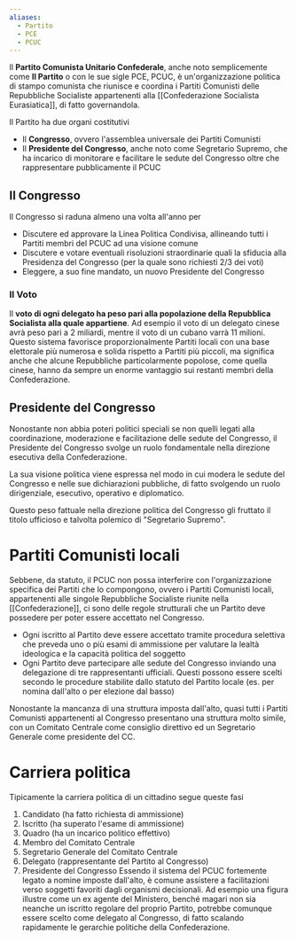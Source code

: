 ```yaml
---
aliases:
  - Partito
  - PCE
  - PCUC
---
```

Il **Partito Comunista Unitario Confederale**, anche noto semplicemente come **Il Partito** o con le sue sigle PCE, PCUC, è un'organizzazione politica di stampo comunista che riunisce e coordina i Partiti Comunisti delle Repubbliche Socialiste appartenenti alla [[Confederazione Socialista Eurasiatica]], di fatto governandola.

Il Partito ha due organi costitutivi
- Il **Congresso**, ovvero l'assemblea universale dei Partiti Comunisti
- Il **Presidente del Congresso**, anche noto come Segretario Supremo, che ha incarico di monitorare e facilitare le sedute del Congresso oltre che rappresentare pubblicamente il PCUC

## Il Congresso
Il Congresso si raduna almeno una volta all'anno per
- Discutere ed approvare la Linea Politica Condivisa, allineando tutti i Partiti membri del PCUC ad una visione comune
- Discutere e votare eventuali risoluzioni straordinarie quali la sfiducia alla Presidenza del Congresso (per la quale sono richiesti 2/3 dei voti)
- Eleggere, a suo fine mandato, un nuovo Presidente del Congresso

### Il Voto
Il **voto di ogni delegato ha peso pari alla popolazione della Repubblica Socialista alla quale appartiene**. Ad esempio il voto di un delegato cinese avrà peso pari a 2 miliardi, mentre il voto di un cubano varrà 11 milioni. Questo sistema favorisce proporzionalmente Partiti locali con una base elettorale più numerosa e solida rispetto a Partiti più piccoli, ma significa anche che alcune Repubbliche particolarmente popolose, come quella cinese, hanno da sempre un enorme vantaggio sui restanti membri della Confederazione.

## Presidente del Congresso
Nonostante non abbia poteri politici speciali se non quelli legati alla coordinazione, moderazione e facilitazione delle sedute del Congresso, il Presidente del Congresso svolge un ruolo fondamentale nella direzione esecutiva della Confederazione.

La sua visione politica viene espressa nel modo in cui modera le sedute del Congresso e nelle sue dichiarazioni pubbliche, di fatto svolgendo un ruolo dirigenziale, esecutivo, operativo e diplomatico.

Questo peso fattuale nella direzione politica del Congresso gli fruttato il titolo ufficioso e talvolta polemico di "Segretario Supremo".

# Partiti Comunisti locali
Sebbene, da statuto, il PCUC non possa interferire con l'organizzazione specifica dei Partiti che lo compongono, ovvero i Partiti Comunisti locali, appartenenti alle singole Repubbliche Socialiste riunite nella [[Confederazione]], ci sono delle regole strutturali che un Partito deve possedere per poter essere accettato nel Congresso.
- Ogni iscritto al Partito deve essere accettato tramite procedura selettiva che preveda uno o più esami di ammissione per valutare la lealtà ideologica e la capacità politica del soggetto
- Ogni Partito deve partecipare alle sedute del Congresso inviando una delegazione di tre rappresentanti ufficiali. Questi possono essere scelti secondo le procedure stabilite dallo statuto del Partito locale (es. per nomina dall'alto o per elezione dal basso)

Nonostante la mancanza di una struttura imposta dall'alto, quasi tutti i Partiti Comunisti appartenenti al Congresso presentano una struttura molto simile, con un Comitato Centrale come consiglio direttivo ed un Segretario Generale come presidente del CC.

# Carriera politica
Tipicamente la carriera politica di un cittadino segue queste fasi
1. Candidato (ha fatto richiesta di ammissione)
2. Iscritto (ha superato l'esame di ammissione)
3. Quadro (ha un incarico politico effettivo)
4. Membro del Comitato Centrale
5. Segretario Generale del Comitato Centrale
6. Delegato (rappresentante del Partito al Congresso)
7. Presidente del Congresso
Essendo il sistema del PCUC fortemente legato a nomine imposte dall'alto, è comune assistere a facilitazioni verso soggetti favoriti dagli organismi decisionali. Ad esempio una figura illustre come un ex agente del Ministero, benché magari non sia neanche un iscritto regolare del proprio Partito, potrebbe comunque essere scelto come delegato al Congresso, di fatto scalando rapidamente le gerarchie politiche della Confederazione.